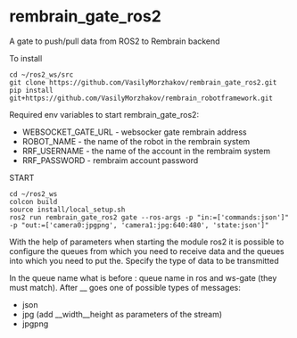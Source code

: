 # rembrain_gate_ros2
A gate to push/pull data from ROS2 to Rembrain backend

To install

```
cd ~/ros2_ws/src
git clone https://github.com/VasilyMorzhakov/rembrain_gate_ros2.git
pip install git+https://github.com/VasilyMorzhakov/rembrain_robotframework.git
```

Required env variables to start rembrain_gate_ros2:
* WEBSOCKET_GATE_URL - websocker gate rembrain address
* ROBOT_NAME - the name of the robot in the rembrain system
* RRF_USERNAME - the name of the account in the rembraim system
* RRF_PASSWORD - rembraim account password

START
```
cd ~/ros2_ws
colcon build
source install/local_setup.sh
ros2 run rembrain_gate_ros2 gate --ros-args -p "in:=['commands:json']" -p "out:=['camera0:jpgpng', 'camera1:jpg:640:480', 'state:json']"
```

With the help of parameters when starting the module ros2 it is possible to configure the queues from which you need to receive data and the queues into which you need to put the. Specify the type of data to be transmitted

In the queue name what is before : queue name in ros and ws-gate (they must match).
After __ goes one of possible types of messages:
  - json
  - jpg (add __width__height as parameters of the stream)
  - jpgpng

